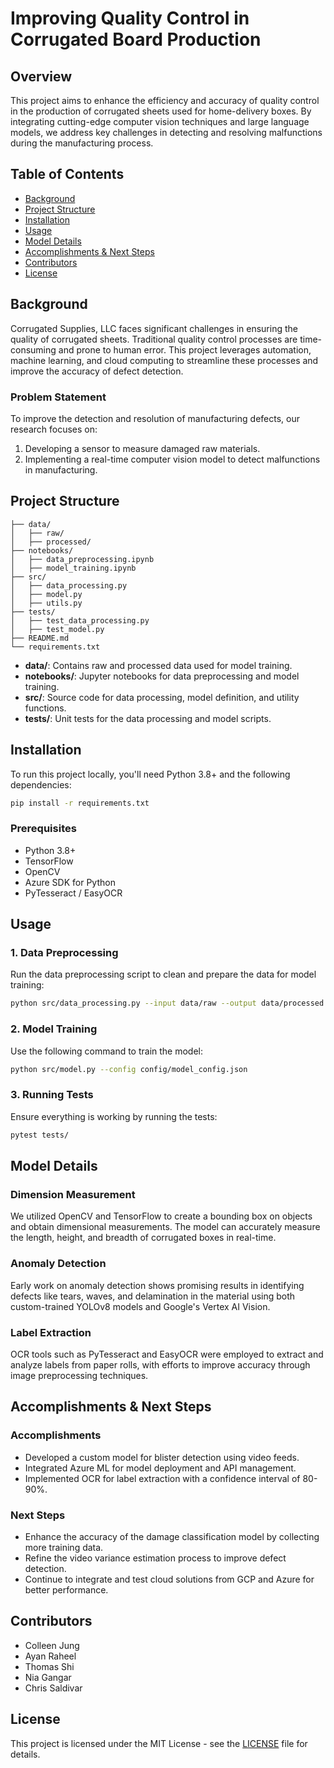 
# Improving Quality Control in Corrugated Board Production

## Overview

This project aims to enhance the efficiency and accuracy of quality control in the production of corrugated sheets used for home-delivery boxes. By integrating cutting-edge computer vision techniques and large language models, we address key challenges in detecting and resolving malfunctions during the manufacturing process.

## Table of Contents

- [Background](#background)
- [Project Structure](#project-structure)
- [Installation](#installation)
- [Usage](#usage)
- [Model Details](#model-details)
- [Accomplishments & Next Steps](#accomplishments--next-steps)
- [Contributors](#contributors)
- [License](#license)

## Background

Corrugated Supplies, LLC faces significant challenges in ensuring the quality of corrugated sheets. Traditional quality control processes are time-consuming and prone to human error. This project leverages automation, machine learning, and cloud computing to streamline these processes and improve the accuracy of defect detection.

### Problem Statement

To improve the detection and resolution of manufacturing defects, our research focuses on:

1. Developing a sensor to measure damaged raw materials.
2. Implementing a real-time computer vision model to detect malfunctions in manufacturing.

## Project Structure

```
├── data/
│   ├── raw/
│   ├── processed/
├── notebooks/
│   ├── data_preprocessing.ipynb
│   ├── model_training.ipynb
├── src/
│   ├── data_processing.py
│   ├── model.py
│   ├── utils.py
├── tests/
│   ├── test_data_processing.py
│   ├── test_model.py
├── README.md
└── requirements.txt
```

- **data/**: Contains raw and processed data used for model training.
- **notebooks/**: Jupyter notebooks for data preprocessing and model training.
- **src/**: Source code for data processing, model definition, and utility functions.
- **tests/**: Unit tests for the data processing and model scripts.

## Installation

To run this project locally, you'll need Python 3.8+ and the following dependencies:

```bash
pip install -r requirements.txt
```

### Prerequisites

- Python 3.8+
- TensorFlow
- OpenCV
- Azure SDK for Python
- PyTesseract / EasyOCR

## Usage

### 1. Data Preprocessing

Run the data preprocessing script to clean and prepare the data for model training:

```bash
python src/data_processing.py --input data/raw --output data/processed
```

### 2. Model Training

Use the following command to train the model:

```bash
python src/model.py --config config/model_config.json
```

### 3. Running Tests

Ensure everything is working by running the tests:

```bash
pytest tests/
```

## Model Details

### Dimension Measurement

We utilized OpenCV and TensorFlow to create a bounding box on objects and obtain dimensional measurements. The model can accurately measure the length, height, and breadth of corrugated boxes in real-time.

### Anomaly Detection

Early work on anomaly detection shows promising results in identifying defects like tears, waves, and delamination in the material using both custom-trained YOLOv8 models and Google's Vertex AI Vision.

### Label Extraction

OCR tools such as PyTesseract and EasyOCR were employed to extract and analyze labels from paper rolls, with efforts to improve accuracy through image preprocessing techniques.

## Accomplishments & Next Steps

### Accomplishments

- Developed a custom model for blister detection using video feeds.
- Integrated Azure ML for model deployment and API management.
- Implemented OCR for label extraction with a confidence interval of 80-90%.

### Next Steps

- Enhance the accuracy of the damage classification model by collecting more training data.
- Refine the video variance estimation process to improve defect detection.
- Continue to integrate and test cloud solutions from GCP and Azure for better performance.

## Contributors

- Colleen Jung
- Ayan Raheel
- Thomas Shi
- Nia Gangar
- Chris Saldivar

## License

This project is licensed under the MIT License - see the [LICENSE](LICENSE) file for details.

